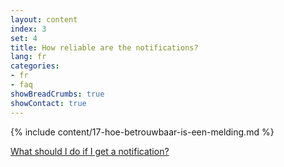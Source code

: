 ```yaml
---
layout: content
index: 3
set: 4 
title: How reliable are the notifications?
lang: fr
categories:
- fr
- faq
showBreadCrumbs: true
showContact: true
---
```

{% include content/17-hoe-betrouwbaar-is-een-melding.md %}

[What should I do if I get a notification?](/fr/faq/3-wat-als/)
